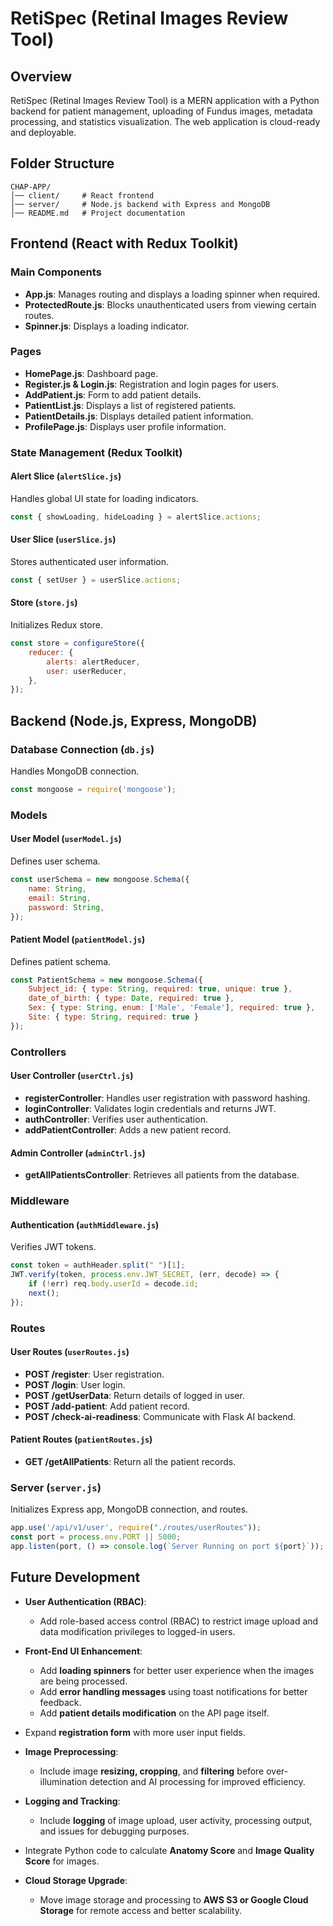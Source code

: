 # RetiSpec (Retinal Images Review Tool)

## Overview
RetiSpec (Retinal Images Review Tool) is a MERN application with a Python backend for patient management, uploading of Fundus images, metadata processing, and statistics visualization. The web application is cloud-ready and deployable.

## Folder Structure
```
CHAP-APP/
│── client/     # React frontend
│── server/     # Node.js backend with Express and MongoDB
│── README.md   # Project documentation
```



## Frontend (React with Redux Toolkit)
### Main Components
- **App.js**: Manages routing and displays a loading spinner when required.
- **ProtectedRoute.js**: Blocks unauthenticated users from viewing certain routes.
- **Spinner.js**: Displays a loading indicator.

### Pages
- **HomePage.js**: Dashboard page.
- **Register.js & Login.js**: Registration and login pages for users.
- **AddPatient.js**: Form to add patient details.
- **PatientList.js**: Displays a list of registered patients.
- **PatientDetails.js**: Displays detailed patient information.
- **ProfilePage.js**: Displays user profile information.

### State Management (Redux Toolkit)
#### Alert Slice (`alertSlice.js`)
Handles global UI state for loading indicators.
```javascript
const { showLoading, hideLoading } = alertSlice.actions;
```
#### User Slice (`userSlice.js`)
Stores authenticated user information.
```javascript
const { setUser } = userSlice.actions;
```
#### Store (`store.js`)
Initializes Redux store.
```javascript
const store = configureStore({
    reducer: {
        alerts: alertReducer,
        user: userReducer,
    },
});
```

## Backend (Node.js, Express, MongoDB)
### Database Connection (`db.js`)
Handles MongoDB connection.
```javascript
const mongoose = require('mongoose');
```

### Models
#### User Model (`userModel.js`)
Defines user schema.
```javascript
const userSchema = new mongoose.Schema({
    name: String,
    email: String,
    password: String,
});
```
#### Patient Model (`patientModel.js`)
Defines patient schema.
```javascript
const PatientSchema = new mongoose.Schema({
    Subject_id: { type: String, required: true, unique: true },
    date_of_birth: { type: Date, required: true },
    Sex: { type: String, enum: ['Male', 'Female'], required: true },
    Site: { type: String, required: true }
});
```
### Controllers
#### User Controller (`userCtrl.js`)
- **registerController**: Handles user registration with password hashing.
- **loginController**: Validates login credentials and returns JWT.
- **authController**: Verifies user authentication.
- **addPatientController**: Adds a new patient record.

#### Admin Controller (`adminCtrl.js`)
- **getAllPatientsController**: Retrieves all patients from the database.

### Middleware
#### Authentication (`authMiddleware.js`)
Verifies JWT tokens.
```javascript
const token = authHeader.split(" ")[1];
JWT.verify(token, process.env.JWT_SECRET, (err, decode) => {
    if (!err) req.body.userId = decode.id;
    next();
});
```

### Routes
#### User Routes (`userRoutes.js`)
- **POST /register**: User registration.
- **POST /login**: User login.
- **POST /getUserData**: Return details of logged in user.
- **POST /add-patient**: Add patient record.
- **POST /check-ai-readiness**: Communicate with Flask AI backend.

#### Patient Routes (`patientRoutes.js`)
- **GET /getAllPatients**: Return all the patient records.

### Server (`server.js`)
Initializes Express app, MongoDB connection, and routes.
```javascript
app.use('/api/v1/user', require("./routes/userRoutes"));
const port = process.env.PORT || 5000;
app.listen(port, () => console.log(`Server Running on port ${port}`));
```



## Future Development

- **User Authentication (RBAC)**:
  - Add role-based access control (RBAC) to restrict image upload and data modification privileges to logged-in users.

- **Front-End UI Enhancement**:
  - Add **loading spinners** for better user experience when the images are being processed.
  - Add **error handling messages** using toast notifications for better feedback.
  - Add **patient details modification** on the API page itself.
- Expand **registration form** with more user input fields.

- **Image Preprocessing**:
  - Include image **resizing, cropping**, and **filtering** before over-illumination detection and AI processing for improved efficiency.

- **Logging and Tracking**:
  - Include **logging** of image upload, user activity, processing output, and issues for debugging purposes.
- Integrate Python code to calculate **Anatomy Score** and **Image Quality Score** for images.

- **Cloud Storage Upgrade**:
  - Move image storage and processing to **AWS S3 or Google Cloud Storage** for remote access and better scalability.





